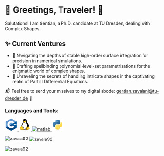# 🌟 Greetings, Traveler! 🚀

Salutations! I am Gentian, a Ph.D. candidate at TU Dresden, dealing with Complex Shapes.

## ✨ Current Ventures

- 🌊 Navigating the depths of stable high-order surface integration for precision in numerical simulations.
- 🎨 Crafting spellbinding polynomial-level-set parametrizations for the enigmatic world of complex shapes.
- 🧩 Unraveling the secrets of handling intricate shapes in the captivating realm of Partial Differential Equations.


📬 Feel free to send your missives to my digital abode: gentian.zavalani@tu-dresden.de 🚀

<h3 align="left">Languages and Tools:</h3>
<p align="left"> <a href="https://www.w3schools.com/cpp/" target="_blank" rel="noreferrer"> <img src="https://raw.githubusercontent.com/devicons/devicon/master/icons/cplusplus/cplusplus-original.svg" alt="cplusplus" width="40" height="40"/> </a> <a href="https://www.linux.org/" target="_blank" rel="noreferrer"> <img src="https://raw.githubusercontent.com/devicons/devicon/master/icons/linux/linux-original.svg" alt="linux" width="40" height="40"/> </a> <a href="https://www.mathworks.com/" target="_blank" rel="noreferrer"> <img src="https://upload.wikimedia.org/wikipedia/commons/2/21/Matlab_Logo.png" alt="matlab" width="40" height="40"/> </a> <a href="https://www.python.org" target="_blank" rel="noreferrer"> <img src="https://raw.githubusercontent.com/devicons/devicon/master/icons/python/python-original.svg" alt="python" width="40" height="40"/> </a> </p>

<p><img align="left" src="https://github-readme-stats.vercel.app/api/top-langs?username=zavala92&show_icons=true&theme=dracula&locale=en&layout=compact" alt="zavala92" /></p>

<p>&nbsp;<img align="center" src="https://github-readme-stats.vercel.app/api?username=zavala92&show_icons=true&theme=radical&locale=en" alt="zavala92" /></p>

<p><img align="center" src="https://github-readme-streak-stats.herokuapp.com/?user=zavala92&" alt="zavala92" /></p>

